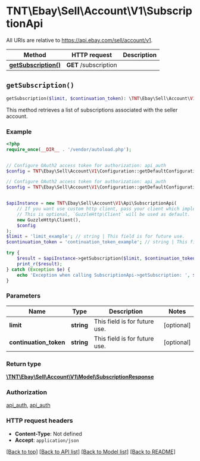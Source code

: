 # TNT\Ebay\Sell\Account\V1\SubscriptionApi

All URIs are relative to https://api.ebay.com/sell/account/v1.

Method | HTTP request | Description
------------- | ------------- | -------------
[**getSubscription()**](SubscriptionApi.md#getSubscription) | **GET** /subscription | 


## `getSubscription()`

```php
getSubscription($limit, $continuation_token): \TNT\Ebay\Sell\Account\V1\Model\SubscriptionResponse
```



This method retrieves a list of subscriptions associated with the seller account.

### Example

```php
<?php
require_once(__DIR__ . '/vendor/autoload.php');


// Configure OAuth2 access token for authorization: api_auth
$config = TNT\Ebay\Sell\Account\V1\Configuration::getDefaultConfiguration()->setAccessToken('YOUR_ACCESS_TOKEN');

// Configure OAuth2 access token for authorization: api_auth
$config = TNT\Ebay\Sell\Account\V1\Configuration::getDefaultConfiguration()->setAccessToken('YOUR_ACCESS_TOKEN');


$apiInstance = new TNT\Ebay\Sell\Account\V1\Api\SubscriptionApi(
    // If you want use custom http client, pass your client which implements `GuzzleHttp\ClientInterface`.
    // This is optional, `GuzzleHttp\Client` will be used as default.
    new GuzzleHttp\Client(),
    $config
);
$limit = 'limit_example'; // string | This field is for future use.
$continuation_token = 'continuation_token_example'; // string | This field is for future use.

try {
    $result = $apiInstance->getSubscription($limit, $continuation_token);
    print_r($result);
} catch (Exception $e) {
    echo 'Exception when calling SubscriptionApi->getSubscription: ', $e->getMessage(), PHP_EOL;
}
```

### Parameters

Name | Type | Description  | Notes
------------- | ------------- | ------------- | -------------
 **limit** | **string**| This field is for future use. | [optional]
 **continuation_token** | **string**| This field is for future use. | [optional]

### Return type

[**\TNT\Ebay\Sell\Account\V1\Model\SubscriptionResponse**](../Model/SubscriptionResponse.md)

### Authorization

[api_auth](../../README.md#api_auth), [api_auth](../../README.md#api_auth)

### HTTP request headers

- **Content-Type**: Not defined
- **Accept**: `application/json`

[[Back to top]](#) [[Back to API list]](../../README.md#endpoints)
[[Back to Model list]](../../README.md#models)
[[Back to README]](../../README.md)

